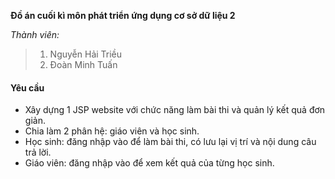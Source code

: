**Đồ án cuối kì môn phát triển ứng dụng cơ sở dữ liệu 2**

*Thành viên:*

> 1. Nguyễn Hải Triều
> 2. Đoàn Minh Tuấn

#### Yêu cầu
+ Xây dựng 1 JSP website với chức năng làm bài thi và quản lý kết quả đơn giản.
+ Chia làm 2 phân hệ: giáo viên và học sinh.
+ Học sinh: đăng nhập vào để làm bài thi, có lưu lại vị trí và nội dung câu trả lời.
+ Giáo viên: đăng nhập vào để xem kết quả của từng học sinh.
